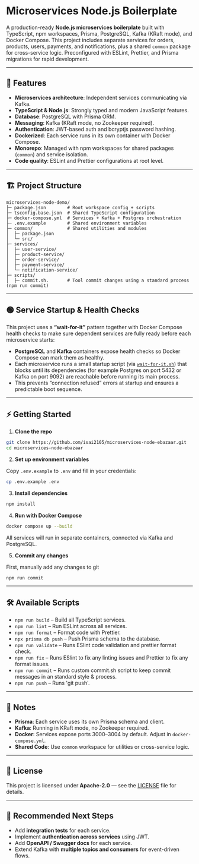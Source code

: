 # Microservices Node.js Boilerplate

A production-ready **Node.js microservices boilerplate** built with TypeScript, npm workspaces, Prisma, PostgreSQL, Kafka (KRaft mode), and Docker Compose. This project includes separate services for orders, products, users, payments, and notifications, plus a shared `common` package for cross-service logic. Preconfigured with ESLint, Prettier, and Prisma migrations for rapid development.

---

## 🚀 Features

- **Microservices architecture**: Independent services communicating via Kafka.
- **TypeScript & Node.js**: Strongly typed and modern JavaScript features.
- **Database**: PostgreSQL with Prisma ORM.
- **Messaging**: Kafka (KRaft mode, no Zookeeper required).
- **Authentication**: JWT-based auth and bcryptjs password hashing.
- **Dockerized**: Each service runs in its own container with Docker Compose.
- **Monorepo**: Managed with npm workspaces for shared packages (`common`) and service isolation.
- **Code quality**: ESLint and Prettier configurations at root level.

---

## 🏗️ Project Structure

```
microservices-node-demo/
├─ package.json        # Root workspace config + scripts
├─ tsconfig.base.json  # Shared TypeScript configuration
├─ docker-compose.yml  # Services + Kafka + Postgres orchestration
├─ .env.example        # Shared environment variables
├─ common/             # Shared utilities and modules
│  ├─ package.json
│  └─ src/
├─ services/
│  ├─ user-service/
│  ├─ product-service/
│  ├─ order-service/
│  ├─ payment-service/
│  └─ notification-service/
├─ scripts/
│  ├─ commit.sh.       # Tool commit changes using a standard process (npm run commit)
```

---

## 🟢 Service Startup & Health Checks  

This project uses a **“wait-for-it”** pattern together with Docker Compose health checks to make sure dependent services are fully ready before each microservice starts:

- **PostgreSQL** and **Kafka** containers expose health checks so Docker Compose can mark them as healthy.
- Each microservice runs a small startup script (via [`wait-for-it.sh`](https://github.com/vishnubob/wait-for-it)) that blocks until its dependencies (for example Postgres on port 5432 or Kafka on port 9092) are reachable before running its main process.
- This prevents “connection refused” errors at startup and ensures a predictable boot sequence.

---

## ⚡ Getting Started

1. **Clone the repo**

```bash
git clone https://github.com/isai2105/microservices-node-ebazaar.git
cd microservices-node-ebazaar
```

2. **Set up environment variables**

Copy `.env.example` to `.env` and fill in your credentials:

```bash
cp .env.example .env
```

3. **Install dependencies**

```bash
npm install
```

4. **Run with Docker Compose**

```bash
docker compose up --build
```

All services will run in separate containers, connected via Kafka and PostgreSQL.

5. **Commit any changes**

First, manually add any changes to git

```bash
npm run commit
```

---

## 🛠️ Available Scripts

- `npm run build` – Build all TypeScript services.
- `npm run lint` – Run ESLint across all services.
- `npm run format` – Format code with Prettier.
- `npx prisma db push` – Push Prisma schema to the database.
- `npm run validate` – Runs ESlint code validation and prettier format check.
- `npm run fix` – Runs ESlint to fix any linting issues and Prettier to fix any format issues.
- `npm run commit` – Runs custom commit.sh script to keep commit messages in an standard style & process.
- `npm run push` – Runs 'git push'.

---

## 📝 Notes

- **Prisma**: Each service uses its own Prisma schema and client.
- **Kafka**: Running in KRaft mode, no Zookeeper required.
- **Docker**: Services expose ports 3000–3004 by default. Adjust in `docker-compose.yml`.
- **Shared Code**: Use `common` workspace for utilities or cross-service logic.

---

## 📄 License

This project is licensed under **Apache-2.0** — see the [LICENSE](https://github.com/isai2105/microservices-node-ebazaar#Apache-2.0-1-ov-file) file for details.

---

## 👀 Recommended Next Steps

- Add **integration tests** for each service.
- Implement **authentication across services** using JWT.
- Add **OpenAPI / Swagger docs** for each service.
- Extend Kafka with **multiple topics and consumers** for event-driven flows.
